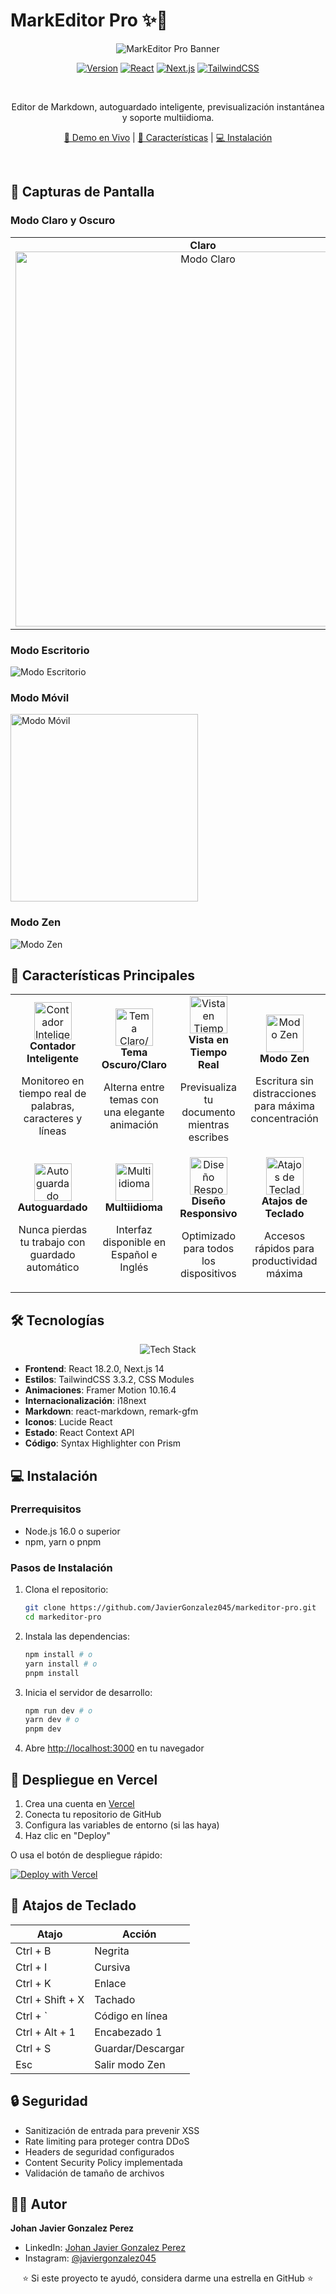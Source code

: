 # MarkEditor Pro ✨📝

<div align="center">

![MarkEditor Pro Banner](./public/banner.png)

[![Version](https://img.shields.io/badge/version-1.0.0-blue.svg?style=for-the-badge&logo=markdown)](https://github.com/JavierGonzalez045)
[![React](https://img.shields.io/badge/React-18.2.0-61dafb.svg?style=for-the-badge&logo=react)](https://reactjs.org/)
[![Next.js](https://img.shields.io/badge/Next.js-14.0.0-black.svg?style=for-the-badge&logo=next.js)](https://nextjs.org/)
[![TailwindCSS](https://img.shields.io/badge/TailwindCSS-3.3.2-38bdf8.svg?style=for-the-badge&logo=tailwind-css)](https://tailwindcss.com/)

<br />

Editor de Markdown, autoguardado inteligente, previsualización instantánea y soporte multiidioma.

[🌟 Demo en Vivo](https://markdown-editor-jgp.vercel.app/) | [🚀 Características](#-características-principales) | [💻 Instalación](#-instalación)

<br />

</div>

## 🌟 Capturas de Pantalla

### Modo Claro y Oscuro

<table>
  <tr>
    <td align="center">
      <b>Claro</b><br>
      <img src="./public/mode-light.png" width="600" alt="Modo Claro">
    </td>
    <td align="center">
      <b>Oscuro</b><br>
      <img src="./public/mode-dark.png" width="600" alt="Modo Oscuro">
    </td>
  </tr>
</table>

### Modo Escritorio

![Modo Escritorio](./public/desktop.png)

### Modo Móvil

<img src="./public/mobile.png" width="300" alt="Modo Móvil">

### Modo Zen

![Modo Zen](./public/zen.png)

## 🚀 Características Principales

<table>
  <tr>
    <td align="center">
      <img src="./public/icons/hash.png" width="60" alt="Contador Inteligente" />
      <br />
      <b>Contador Inteligente</b>
      <br />
      <p>Monitoreo en tiempo real de palabras, caracteres y líneas</p>
    </td>
    <td align="center">
      <img src="./public/icons/sun-moon.png" width="60" alt="Tema Claro/Oscuro" />
      <br />
      <b>Tema Oscuro/Claro</b>
      <br />
      <p>Alterna entre temas con una elegante animación</p>
    </td>
    <td align="center">
      <img src="./public/icons/eye.png" width="60" alt="Vista en Tiempo Real" />
      <br />
      <b>Vista en Tiempo Real</b>
      <br />
      <p>Previsualiza tu documento mientras escribes</p>
    </td>
    <td align="center">
      <img src="./public/icons/coffee.png" width="60" alt="Modo Zen" />
      <br />
      <b>Modo Zen</b>
      <br />
      <p>Escritura sin distracciones para máxima concentración</p>
    </td>
  </tr>
  <tr>
    <td align="center">
      <img src="./public/icons/save.png" width="60" alt="Autoguardado" />
      <br />
      <b>Autoguardado</b>
      <br />
      <p>Nunca pierdas tu trabajo con guardado automático</p>
    </td>
    <td align="center">
      <img src="./public/icons/globe.png" width="60" alt="Multiidioma" />
      <br />
      <b>Multiidioma</b>
      <br />
      <p>Interfaz disponible en Español e Inglés</p>
    </td>
    <td align="center">
      <img src="./public/icons/smartphone.png" width="60" alt="Diseño Responsivo" />
      <br />
      <b>Diseño Responsivo</b>
      <br />
      <p>Optimizado para todos los dispositivos</p>
    </td>
    <td align="center">
      <img src="./public/icons/keyboard.png" width="60" alt="Atajos de Teclado" />
      <br />
      <b>Atajos de Teclado</b>
      <br />
      <p>Accesos rápidos para productividad máxima</p>
    </td>
  </tr>
</table>

## 🛠 Tecnologías

<div align="center">

![Tech Stack](https://placehold.co/800x300/ffffff/1f2937?text=React+•+Next.js+•+TailwindCSS+•+Framer+Motion&font=roboto)

</div>

- **Frontend**: React 18.2.0, Next.js 14
- **Estilos**: TailwindCSS 3.3.2, CSS Modules
- **Animaciones**: Framer Motion 10.16.4
- **Internacionalización**: i18next
- **Markdown**: react-markdown, remark-gfm
- **Iconos**: Lucide React
- **Estado**: React Context API
- **Código**: Syntax Highlighter con Prism

## 💻 Instalación

### Prerrequisitos

- Node.js 16.0 o superior
- npm, yarn o pnpm

### Pasos de Instalación

1. Clona el repositorio:

   ```bash
   git clone https://github.com/JavierGonzalez045/markeditor-pro.git
   cd markeditor-pro
   ```

2. Instala las dependencias:

   ```bash
   npm install # o
   yarn install # o
   pnpm install
   ```

3. Inicia el servidor de desarrollo:

   ```bash
   npm run dev # o
   yarn dev # o
   pnpm dev
   ```

4. Abre [http://localhost:3000](http://localhost:3000) en tu navegador

## 🚀 Despliegue en Vercel

1. Crea una cuenta en [Vercel](https://vercel.com)
2. Conecta tu repositorio de GitHub
3. Configura las variables de entorno (si las haya)
4. Haz clic en "Deploy"

O usa el botón de despliegue rápido:

[![Deploy with Vercel](https://vercel.com/button)](https://vercel.com/new/clone?repository-url=https://github.com/JavierGonzalez045/markeditor-pro)

## 🎯 Atajos de Teclado

| Atajo            | Acción            |
| ---------------- | ----------------- |
| Ctrl + B         | Negrita           |
| Ctrl + I         | Cursiva           |
| Ctrl + K         | Enlace            |
| Ctrl + Shift + X | Tachado           |
| Ctrl + `         | Código en línea   |
| Ctrl + Alt + 1   | Encabezado 1      |
| Ctrl + S         | Guardar/Descargar |
| Esc              | Salir modo Zen    |

## 🔒 Seguridad

- Sanitización de entrada para prevenir XSS
- Rate limiting para proteger contra DDoS
- Headers de seguridad configurados
- Content Security Policy implementada
- Validación de tamaño de archivos

## 👨‍💻 Autor

**Johan Javier Gonzalez Perez**

- LinkedIn: [Johan Javier Gonzalez Perez](https://www.linkedin.com/in/johanjaviergonzalezperez/)
- Instagram: [@javiergonzalez045](https://www.instagram.com/javiergonzalez045/)

<div align="center">  
⭐ Si este proyecto te ayudó, considera darme una estrella en GitHub ⭐  
</div>
